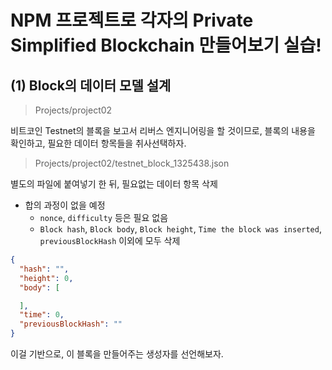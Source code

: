# NPM 프로젝트로 각자의 Private Simplified Blockchain 만들어보기 실습!

## (1) Block의 데이터 모델 설계

> Projects/project02

비트코인 Testnet의 블록을 보고서 리버스 엔지니어링을 할 것이므로, 블록의 내용을 확인하고, 필요한 데이터 항목들을 취사선택하자.

> Projects/project02/testnet_block_1325438.json

별도의 파일에 붙여넣기 한 뒤, 필요없는 데이터 항목 삭제

- 합의 과정이 없을 예정
  - `nonce`, `difficulty` 등은 필요 없음
  - `Block hash`, `Block body`, `Block height`, `Time the block was inserted`, `previousBlockHash` 이외에 모두 삭제

```json
{
  "hash": "",
  "height": 0,
  "body": [

  ],
  "time": 0,
  "previousBlockHash": ""
}
```

이걸 기반으로, 이 블록을 만들어주는 생성자를 선언해보자.
